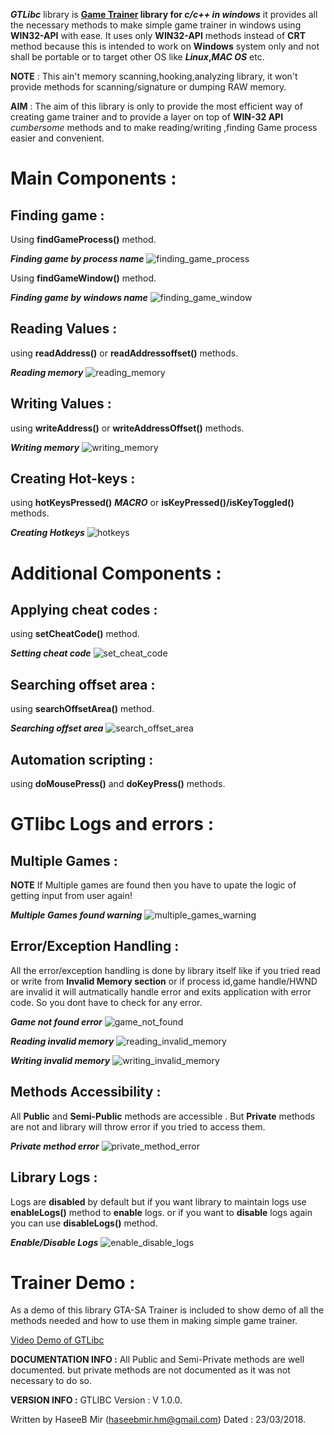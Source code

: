 **_GTLibc_** library is **[Game Trainer](https://en.wikipedia.org/wiki/Trainer_(games)) library for _c/c++ in windows_** it provides all the necessary methods to make simple game trainer in
windows using **WIN32-API** with ease.
It uses only **WIN32-API** methods instead of **CRT** method because this is intended to work on **Windows** system only
and not shall be portable or to target other OS like **_Linux_,_MAC OS_** etc.

**NOTE** : This ain't memory scanning,hooking,analyzing library, it won't provide methods for scanning/signature or dumping RAW memory.
 
**AIM** : The aim of this library is only to provide the most efficient way of creating game trainer 
and to provide a layer on top of **WIN-32 API** _cumbersome_ methods and to make reading/writing ,finding Game process easier and convenient.


# Main Components :

## Finding game : 

Using **findGameProcess()** method.

**_Finding game by process name_**
![finding_game_process](https://github.com/haseeb-heaven/GTLibc/blob/master/resources/finding_game_process.jpg?raw=true "")


Using **findGameWindow()** method.

**_Finding game by windows name_**
![finding_game_window](https://github.com/haseeb-heaven/GTLibc/blob/master/resources/finding_game_window.jpg?raw=true "")


## Reading Values : 

using **readAddress()** or **readAddressoffset()** methods.

**_Reading memory_**
![reading_memory](https://github.com/haseeb-heaven/GTLibc/blob/master/resources/reading_memory.jpg?raw=true "")

## Writing Values : 

using **writeAddress()** or **writeAddressOffset()** methods.

**_Writing memory_**
![writing_memory](https://github.com/haseeb-heaven/GTLibc/blob/master/resources/writing_memory.jpg?raw=true "")

## Creating Hot-keys :

using **hotKeysPressed()** **_MACRO_** or **isKeyPressed()/isKeyToggled()** methods.

**_Creating Hotkeys_**
![hotkeys](https://github.com/haseeb-heaven/GTLibc/blob/master/resources/hotkeys.jpg?raw=true "")

# Additional Components :

## Applying cheat codes : 

using **setCheatCode()** method.

**_Setting cheat code_**
![set_cheat_code](https://github.com/haseeb-heaven/GTLibc/blob/master/resources/set_cheat_code.jpg?raw=true "")

## Searching offset area : 

using **searchOffsetArea()** method.

**_Searching offset area_**
![search_offset_area](https://github.com/haseeb-heaven/GTLibc/blob/master/resources/search_offset_area.jpg?raw=true "")

## Automation scripting  : 

using **doMousePress()** and **doKeyPress()** methods.


# GTlibc Logs and errors :

## Multiple Games :
**NOTE** If Multiple games are found then you have to upate the logic of getting input from user again!

**_Multiple Games found warning_**
![multiple_games_warning](https://github.com/haseeb-heaven/GTLibc/blob/master/resources/multiple_games_warning.jpg?raw=true "")


## Error/Exception Handling :

All the error/exception handling is done by library itself like if you tried read or write from **Invalid Memory section** or if process id,game handle/HWND are invalid  it will autmatically handle error and exits application with error code. So you dont have to check for any error.

**_Game not found error_**
![game_not_found](https://github.com/haseeb-heaven/GTLibc/blob/master/resources/game_not_found.jpg?raw=true "")


**_Reading invalid memory_**
![reading_invalid_memory](https://github.com/haseeb-heaven/GTLibc/blob/master/resources/reading_invalid_memory.jpg?raw=true "")


**_Writing invalid memory_**
![writing_invalid_memory](https://github.com/haseeb-heaven/GTLibc/blob/master/resources/writing_invalid_memory.jpg?raw=true "")


## Methods Accessibility :

All **Public** and **Semi-Public** methods are accessible . But **Private** methods are not and library will throw error if you tried to access them.

**_Private method error_**
![private_method_error](https://github.com/haseeb-heaven/GTLibc/blob/master/resources/private_method_error.jpg?raw=true "")

## Library Logs :

Logs are **disabled** by default but if you want library to maintain logs use **enableLogs()** method to **enable** logs.
or if you want to **disable** logs again you can use **disableLogs()** method.

**_Enable/Disable Logs_**
![enable_disable_logs](https://github.com/haseeb-heaven/GTLibc/blob/master/resources/enable_disable_logs.jpg?raw=true "")


# Trainer Demo :
As a demo of this library GTA-SA Trainer is included to show demo of all the methods needed and how to use them in making simple game trainer.

[Video Demo of GTLibc](https://youtu.be/cRCnN987gd8)


**DOCUMENTATION INFO :**
All Public and Semi-Private methods are well documented.
but private methods are not documented as it was not necessary to do so.

**VERSION INFO :**
GTLIBC Version : V 1.0.0.

Written by HaseeB Mir (haseebmir.hm@gmail.com)
Dated : 23/03/2018.
